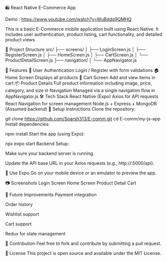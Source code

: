 🛍️ React Native E-Commerce App

Demo : https://www.youtube.com/watch?v=WuBddq9QMHQ

This is a basic E-Commerce mobile application built using React Native. It includes user authentication, product listing, cart functionality, and detailed product views.

📁 Project Structure src/ ├── screens/ │ ├── LoginScreen.js │ ├── RegisterScreen.js │ ├── HomeScreen.js │ ├── CartScreen.js │ └── ProductDetailScreen.js ├── navigation/ │ └── AppNavigator.js

🚀 Features 🔐 User Authentication Login / Register with form validations 🏠 Home Screen Displays all products 🛒 Cart Screen Add and view items in cart 📦 Product Details Full product information including image, price, category, and size 🌐 Navigation Managed via a single navigation flow in AppNavigator.js 🛠️ Tech Stack React Native (Expo) Axios for API requests React Navigation for screen management Node.js + Express + MongoDB (Assumed backend) 🔧 Setup Instructions Clone the repository:

git clone https://github.com/Sparsh313/E-comm.git
cd E-comm/my-js-app
Install dependencies:

npm install
Start the app (using Expo):

npx expo start
Backend Setup:

Make sure your backend server is running.

Update the API base URL in your Axios requests (e.g., http://:5000/api).

📱 Use Expo Go on your mobile device or an emulator to preview the app.

📷 Screenshots Login Screen Home Screen Product Detail Cart

📂 Future Improvements Payment integration

Order history

Wishlist support

Cart support

Redux for state management

🤝 Contribution Feel free to fork and contribute by submitting a pull request.

📄 License This project is open source and available under the MIT License.
